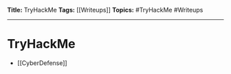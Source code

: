 **Title:** TryHackMe
**Tags:** [[Writeups]]
**Topics:** #TryHackMe #Writeups 

---
# TryHackMe
- [[CyberDefense]]